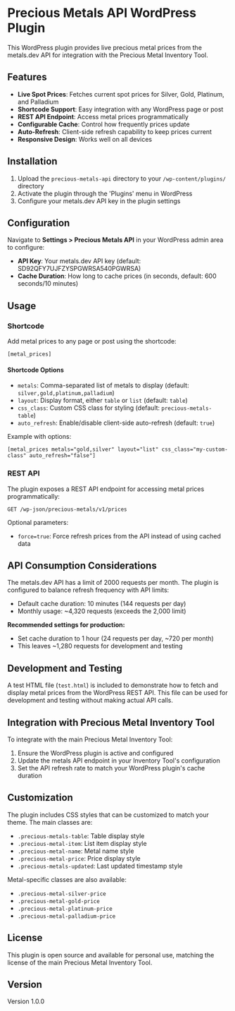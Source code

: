 # Precious Metals API WordPress Plugin

This WordPress plugin provides live precious metal prices from the metals.dev API for integration with the Precious Metal Inventory Tool.

## Features

- **Live Spot Prices**: Fetches current spot prices for Silver, Gold, Platinum, and Palladium
- **Shortcode Support**: Easy integration with any WordPress page or post
- **REST API Endpoint**: Access metal prices programmatically
- **Configurable Cache**: Control how frequently prices update
- **Auto-Refresh**: Client-side refresh capability to keep prices current
- **Responsive Design**: Works well on all devices

## Installation

1. Upload the `precious-metals-api` directory to your `/wp-content/plugins/` directory
2. Activate the plugin through the 'Plugins' menu in WordPress
3. Configure your metals.dev API key in the plugin settings

## Configuration

Navigate to **Settings > Precious Metals API** in your WordPress admin area to configure:

- **API Key**: Your metals.dev API key (default: SD92QFY7UJFZYSPGWRSA540PGWRSA)
- **Cache Duration**: How long to cache prices (in seconds, default: 600 seconds/10 minutes)

## Usage

### Shortcode

Add metal prices to any page or post using the shortcode:

```
[metal_prices]
```

#### Shortcode Options

- `metals`: Comma-separated list of metals to display (default: `silver,gold,platinum,palladium`)
- `layout`: Display format, either `table` or `list` (default: `table`)
- `css_class`: Custom CSS class for styling (default: `precious-metals-table`)
- `auto_refresh`: Enable/disable client-side auto-refresh (default: `true`)

Example with options:

```
[metal_prices metals="gold,silver" layout="list" css_class="my-custom-class" auto_refresh="false"]
```

### REST API

The plugin exposes a REST API endpoint for accessing metal prices programmatically:

```
GET /wp-json/precious-metals/v1/prices
```

Optional parameters:
- `force=true`: Force refresh prices from the API instead of using cached data

## API Consumption Considerations

The metals.dev API has a limit of 2000 requests per month. The plugin is configured to balance refresh frequency with API limits:

- Default cache duration: 10 minutes (144 requests per day)
- Monthly usage: ~4,320 requests (exceeds the 2,000 limit)

**Recommended settings for production:**
- Set cache duration to 1 hour (24 requests per day, ~720 per month)
- This leaves ~1,280 requests for development and testing

## Development and Testing

A test HTML file (`test.html`) is included to demonstrate how to fetch and display metal prices from the WordPress REST API. This file can be used for development and testing without making actual API calls.

## Integration with Precious Metal Inventory Tool

To integrate with the main Precious Metal Inventory Tool:

1. Ensure the WordPress plugin is active and configured
2. Update the metals API endpoint in your Inventory Tool's configuration
3. Set the API refresh rate to match your WordPress plugin's cache duration

## Customization

The plugin includes CSS styles that can be customized to match your theme. The main classes are:

- `.precious-metals-table`: Table display style
- `.precious-metal-item`: List item display style
- `.precious-metal-name`: Metal name style
- `.precious-metal-price`: Price display style
- `.precious-metals-updated`: Last updated timestamp style

Metal-specific classes are also available:
- `.precious-metal-silver-price`
- `.precious-metal-gold-price`
- `.precious-metal-platinum-price`
- `.precious-metal-palladium-price`

## License

This plugin is open source and available for personal use, matching the license of the main Precious Metal Inventory Tool.

## Version

Version 1.0.0

